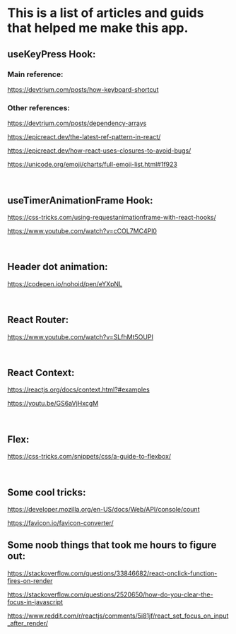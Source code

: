 # This is a list of articles and guids that helped me make this app.

## useKeyPress Hook:

### Main reference:
https://devtrium.com/posts/how-keyboard-shortcut

### Other references:
https://devtrium.com/posts/dependency-arrays

https://epicreact.dev/the-latest-ref-pattern-in-react/

https://epicreact.dev/how-react-uses-closures-to-avoid-bugs/

https://unicode.org/emoji/charts/full-emoji-list.html#1f923

<br />

## useTimerAnimationFrame Hook:
https://css-tricks.com/using-requestanimationframe-with-react-hooks/

https://www.youtube.com/watch?v=cCOL7MC4Pl0

<br />

## Header dot animation:
https://codepen.io/nohoid/pen/eYXpNL

<br />

## React Router: 
https://www.youtube.com/watch?v=SLfhMt5OUPI

<br />

## React Context:
https://reactjs.org/docs/context.html?#examples

https://youtu.be/GS6aVjHxcgM

<br />

## Flex: 
https://css-tricks.com/snippets/css/a-guide-to-flexbox/

<br/>

## Some cool tricks:
https://developer.mozilla.org/en-US/docs/Web/API/console/count

https://favicon.io/favicon-converter/

## Some noob things that took me hours to figure out:
https://stackoverflow.com/questions/33846682/react-onclick-function-fires-on-render

https://stackoverflow.com/questions/2520650/how-do-you-clear-the-focus-in-javascript

https://www.reddit.com/r/reactjs/comments/5i81jf/react_set_focus_on_input_after_render/

